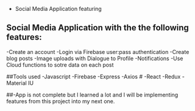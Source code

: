 - Social Media Application featuring 


## Social Media Application with the the following features:

-Create an account
-Login via Firebase user:pass authentication
-Create blog posts 
-Image uploads with Dialogue to Profile 
-Notifications 
-Use Cloud functions to sotre data on each post

##Tools used
-Javascript -Firebase -Express -Axios   # -React -Redux -Material IU

##-App is not complete but I learned a lot and I will be implementing features from this project into my next one. 
